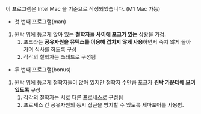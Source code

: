 이 프로그램은 Intel Mac 을 기준으로 작성되었습니다. (M1 Mac 가능)

- 첫 번째 프로그램(man)
1. 원탁 위에 둥글게 앉아 있는 **철학자들 사이에 포크가 있는** 상황을 가정.
    1. 포크라는 **공유자원을 뮤텍스를 이용해 겹치지 않게 사용**하면서 죽지 않게 돌아가며 식사를 하도록 구성
    2. 각각의 철학자는 쓰레드로 구성됨
- 두 번째 프로그램(bonus)
1. 원탁 위에 둥글게 철학자들이 앉아 있지만 철학자 수만큼 포크가 **원탁 가운데에 모여있도록** 구성
    1. 각각의 철학자는 서로 다른 프로세스로 구성됨
    2. 프로세스 간 공유자원의 동시 접근을 방지할 수 있도록 세마포어를 사용함.
